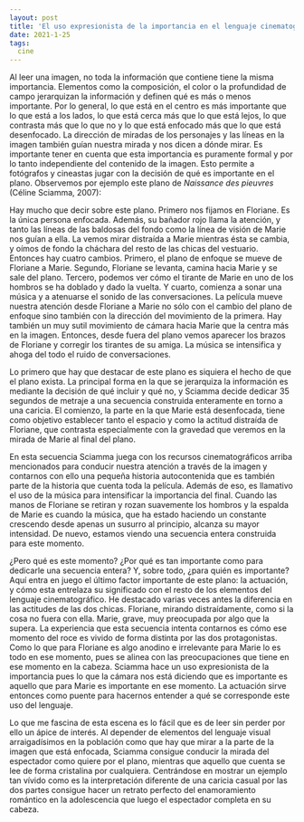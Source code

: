 ```yaml
---
layout: post
title: 'El uso expresionista de la importancia en el lenguaje cinematográfico'
date: 2021-1-25
tags:
  cine
---
```

Al leer una imagen, no toda la información que contiene tiene la misma importancia. Elementos como la composición, el color o la profundidad de campo jerarquizan la información y definen qué es más o menos importante. Por lo general, lo que está en el centro es más importante que lo que está a los lados, lo que está cerca más que lo que está lejos, lo que contrasta más que lo que no y lo que está enfocado más que lo que está desenfocado. La dirección de miradas de los personajes y las líneas en la imagen también guían nuestra mirada y nos dicen a dónde mirar. Es importante tener en cuenta que esta importancia es puramente formal y por lo tanto independiente del contenido de la imagen. Esto permite a fotógrafos y cineastas jugar con la decisión de qué es importante en el plano. Observemos por ejemplo este plano de *Naissance des pieuvres* (Céline Sciamma, 2007):

<youtube id="ErilVcd3QCU" />

Hay mucho que decir sobre este plano. Primero nos fijamos en Floriane. Es la única persona enfocada. Además, su bañador rojo llama la atención, y tanto las líneas de las baldosas del fondo como la línea de visión de Marie nos guían a ella. La vemos mirar distraída a Marie mientras ésta se cambia, y oímos de fondo la cháchara del resto de las chicas del vestuario. Entonces hay cuatro cambios. Primero, el plano de enfoque se mueve de Floriane a Marie. Segundo, Floriane se levanta, camina hacia Marie y se sale del plano. Tercero, podemos ver cómo el tirante de Marie en uno de los hombros se ha doblado y dado la vuelta. Y cuarto, comienza a sonar una música y a atenuarse el sonido de las conversaciones. La película mueve nuestra atención desde Floriane a Marie no sólo con el cambio del plano de enfoque sino también con la dirección del movimiento de la primera. Hay también un muy sutil movimiento de cámara hacia Marie que la centra más en la imagen. Entonces, desde fuera del plano vemos aparecer los brazos de Floriane y corregir los tirantes de su amiga. La música se intensifica y ahoga del todo el ruido de conversaciones.

Lo primero que hay que destacar de este plano es siquiera el hecho de que el plano exista. La principal forma en la que se jerarquiza la información es mediante la decisión de qué incluir y qué no, y Sciamma decide dedicar 35 segundos de metraje a una secuencia construida enteramente en torno a una caricia. El comienzo, la parte en la que Marie está desenfocada, tiene como objetivo establecer tanto el espacio y como la actitud distraída de Floriane, que contrasta especialmente con la gravedad que veremos en la mirada de Marie al final del plano.

En esta secuencia Sciamma juega con los recursos cinematográficos arriba mencionados para conducir nuestra atención a través de la imagen y contarnos con ello una pequeña historia autocontenida que es también parte de la historia que cuenta toda la película. Además de eso, es llamativo el uso de la música para intensificar la importancia del final. Cuando las manos de Floriane se retiran y rozan suavemente los hombros y la espalda de Marie es cuando la música, que ha estado haciendo un constante crescendo desde apenas un susurro al principio, alcanza su mayor intensidad. De nuevo, estamos viendo una secuencia entera construida para este momento.

¿Pero qué es este momento? ¿Por qué es tan importante como para dedicarle una secuencia entera? Y, sobre todo, ¿para quién es importante? Aquí entra en juego el último factor importante de este plano: la actuación, y cómo esta entrelaza su significado con el resto de los elementos del lenguaje cinematográfico. He destacado varias veces antes la diferencia en las actitudes de las dos chicas. Floriane, mirando distraídamente, como si la cosa no fuera con ella. Marie, grave, muy preocupada por algo que la supera. La experiencia que esta secuencia intenta contarnos es cómo ese momento del roce es vivido de forma distinta por las dos protagonistas. Como lo que para Floriane es algo anodino e irrelevante para Marie lo es todo en ese momento, pues se alinea con las preocupaciones que tiene en ese momento en la cabeza. Sciamma hace un uso expresionista de la importancia pues lo que la cámara nos está diciendo que es importante es aquello que para Marie es importante en ese momento. La actuación sirve entonces como puente para hacernos entender a qué se corresponde este uso del lenguaje.

Lo que me fascina de esta escena es lo fácil que es de leer sin perder por ello un ápice de interés. Al depender de elementos del lenguaje visual arraigadísimos en la población como que hay que mirar a la parte de la imagen que está enfocada, Sciamma consigue conducir la mirada del espectador como quiere por el plano, mientras que aquello que cuenta se lee de forma cristalina por cualquiera. Centrándose en mostrar un ejemplo tan vívido como es la interpretación diferente de una caricia casual por las dos partes consigue hacer un retrato perfecto del enamoramiento romántico en la adolescencia que luego el espectador completa en su cabeza.
